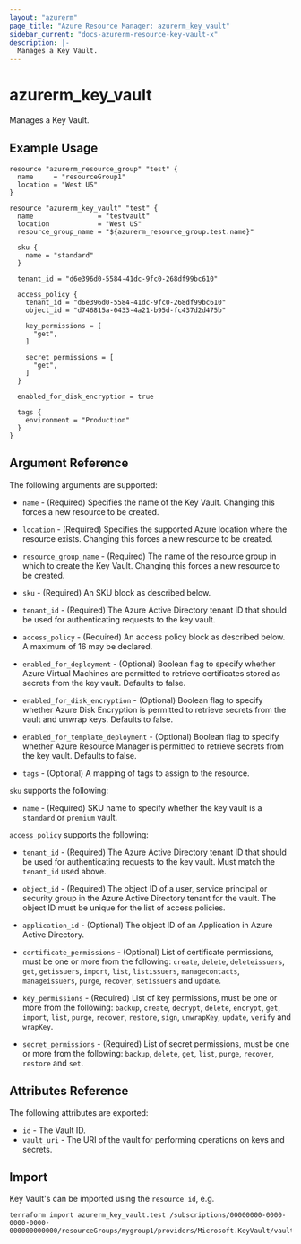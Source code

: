 ```yaml
---
layout: "azurerm"
page_title: "Azure Resource Manager: azurerm_key_vault"
sidebar_current: "docs-azurerm-resource-key-vault-x"
description: |-
  Manages a Key Vault.
---
```


# azurerm_key_vault

Manages a Key Vault.

## Example Usage

```hcl
resource "azurerm_resource_group" "test" {
  name     = "resourceGroup1"
  location = "West US"
}

resource "azurerm_key_vault" "test" {
  name                = "testvault"
  location            = "West US"
  resource_group_name = "${azurerm_resource_group.test.name}"

  sku {
    name = "standard"
  }

  tenant_id = "d6e396d0-5584-41dc-9fc0-268df99bc610"

  access_policy {
    tenant_id = "d6e396d0-5584-41dc-9fc0-268df99bc610"
    object_id = "d746815a-0433-4a21-b95d-fc437d2d475b"

    key_permissions = [
      "get",
    ]

    secret_permissions = [
      "get",
    ]
  }

  enabled_for_disk_encryption = true

  tags {
    environment = "Production"
  }
}
```

## Argument Reference

The following arguments are supported:

* `name` - (Required) Specifies the name of the Key Vault. Changing this
    forces a new resource to be created.

* `location` - (Required) Specifies the supported Azure location where the resource exists.
    Changing this forces a new resource to be created.

* `resource_group_name` - (Required) The name of the resource group in which to
    create the Key Vault. Changing this forces a new resource to be created.

* `sku` - (Required) An SKU block as described below.

* `tenant_id` - (Required) The Azure Active Directory tenant ID that should be
    used for authenticating requests to the key vault.

* `access_policy` - (Required) An access policy block as described below. A maximum of 16
    may be declared.

* `enabled_for_deployment` - (Optional) Boolean flag to specify whether Azure Virtual
    Machines are permitted to retrieve certificates stored as secrets from the key
    vault. Defaults to false.

* `enabled_for_disk_encryption` - (Optional) Boolean flag to specify whether Azure
    Disk Encryption is permitted to retrieve secrets from the vault and unwrap keys.
    Defaults to false.

* `enabled_for_template_deployment` - (Optional) Boolean flag to specify whether
    Azure Resource Manager is permitted to retrieve secrets from the key vault.
    Defaults to false.

* `tags` - (Optional) A mapping of tags to assign to the resource.

`sku` supports the following:

* `name` - (Required) SKU name to specify whether the key vault is a `standard`
    or `premium` vault.

`access_policy` supports the following:

* `tenant_id` - (Required) The Azure Active Directory tenant ID that should be used
    for authenticating requests to the key vault. Must match the `tenant_id` used
    above.

* `object_id` - (Required) The object ID of a user, service principal or security
    group in the Azure Active Directory tenant for the vault. The object ID must
    be unique for the list of access policies.

* `application_id` - (Optional) The object ID of an Application in Azure Active Directory.

* `certificate_permissions` - (Optional) List of certificate permissions, must be one or more from
    the following: `create`, `delete`, `deleteissuers`, `get`, `getissuers`, `import`, `list`, `listissuers`, `managecontacts`, `manageissuers`, `purge`, `recover`, `setissuers` and `update`.

* `key_permissions` - (Required) List of key permissions, must be one or more from
    the following: `backup`, `create`, `decrypt`, `delete`, `encrypt`, `get`, `import`, `list`, `purge`, `recover`, `restore`, `sign`, `unwrapKey`, `update`, `verify` and `wrapKey`.

* `secret_permissions` - (Required) List of secret permissions, must be one or more
    from the following: `backup`, `delete`, `get`, `list`, `purge`, `recover`, `restore` and `set`.

## Attributes Reference

The following attributes are exported:

* `id` - The Vault ID.
* `vault_uri` - The URI of the vault for performing operations on keys and secrets.

## Import

Key Vault's can be imported using the `resource id`, e.g.

```shell
terraform import azurerm_key_vault.test /subscriptions/00000000-0000-0000-0000-000000000000/resourceGroups/mygroup1/providers/Microsoft.KeyVault/vaults/vault1
```
